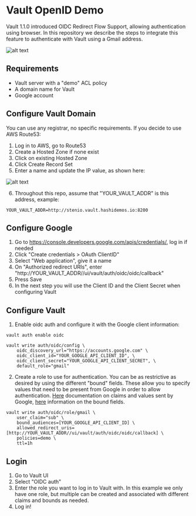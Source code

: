 # Vault OpenID Demo
Vault 1.1.0 introduced OIDC Redirect Flow Support, allowing authentication using browser. In this repository we describe the steps to integrate this feature to authenticate with Vault using a Gmail address.

![alt text](img/VaultOIDCCat.gif)

## Requirements
- Vault server with a "demo" ACL policy
- A domain name for Vault
- Google account

## Configure Vault Domain
You can use any registrar, no specific requirements. If you decide to use AWS Route53:
1. Log in to AWS, go to Route53
2. Create a Hosted Zone if none exist
3. Click on existing Hosted Zone
4. Click Create Record Set
5. Enter a name and update the IP value, as shown here:

![alt text](img/route53.png)

6. Throughout this repo, assume that "YOUR_VAULT_ADDR" is this address, example: 
```
YOUR_VAULT_ADDR=http://stenio.vault.hashidemos.io:8200
```

## Configure Google
1. Go to https://console.developers.google.com/apis/credentials/, log in if needed
2. Click "Create credentials > OAuth ClientID"
3. Select "Web application", give it a name
4. On "Authorized redirect URIs", enter "http://YOUR_VAULT_ADDR//ui/vault/auth/oidc/oidc/callback"
5. Press Save
6. In the next step you will use the Client ID and the Client Secret when configuring Vault

## Configure Vault
1. Enable oidc auth and configure it with the Google client information:
```
vault auth enable oidc

vault write auth/oidc/config \
    oidc_discovery_url="https://accounts.google.com" \
    oidc_client_id="YOUR_GOOGLE_API_CLIENT_ID", \
    oidc_client_secret="YOUR_GOOGLE_API_CLIENT_SECRET", \
    default_role="gmail"

```
2. Create a role to use for authentication. You can be as restrictive as desired by using the different "bound" fields. These allow you to specify values that need to be present from Google in order to allow authentication. [Here](https://developers.google.com/identity/protocols/OpenIDConnect#obtainuserinfo) documentation on claims and values sent by Google, [here](https://www.vaultproject.io/api/auth/jwt/index.html#create-role) information on the bound fields.
```
vault write auth/oidc/role/gmail \
    user_claim="sub" \
    bound_audiences=[YOUR_GOOGLE_API_CLIENT_ID] \
    allowed_redirect_uris=[http://YOUR_VAULT_ADDR//ui/vault/auth/oidc/oidc/callback] \
    policies=demo \
    ttl=1h
```

## Login
1. Go to Vault UI
2. Select "OIDC auth"
3. Enter the role you want to log in to Vault with. In this example we only have one role, but multiple can be created and associated with different claims and bounds as needed.
4. Log in!
